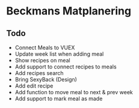 # Beckmans Matplanering

## Todo
- Connect Meals to VUEX
- Update week list when adding meal
- Show recipes on meal
- Add support to connect recipes to meals
- Add recipes search
- Bring SexyBack (Design)
- Add edit recipe
- Add function to move meal to next & prev week
- Add support to mark meal as made
